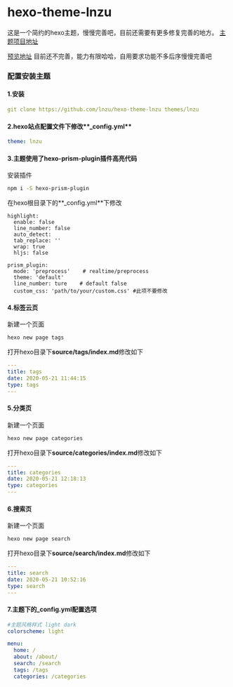 # hexo-theme-lnzu
这是一个简约的hexo主题，慢慢完善吧，目前还需要有更多修复完善的地方。
[主题项目地址](https://github.com/lnzu/hexo-theme-lnzu)


[预览地址](https://lnzu.github.io)
目前还不完善，能力有限哈哈，自用要求功能不多后序慢慢完善吧
### 配置安装主题

#### 1.安装
```yaml
git clone https://github.com/lnzu/hexo-theme-lnzu themes/lnzu
```

#### 2.hexo站点配置文件下修改**_config.yml**
```yaml
theme: lnzu
```

#### 3.主题使用了**hexo-prism-plugin**插件高亮代码
安装插件
```bash
npm i -S hexo-prism-plugin
```
在hexo根目录下的**_config.yml**下修改
```
highlight:
  enable: false
  line_number: false
  auto_detect: 
  tab_replace: ''
  wrap: true
  hljs: false

prism_plugin:
  mode: 'preprocess'    # realtime/preprocess
  theme: 'default'
  line_number: ture    # default false
  custom_css: 'path/to/your/custom.css' #此项不要修改
```

#### 4.标签云页
新建一个页面
```bash
hexo new page tags
```
打开hexo目录下**source/tags/index.md**修改如下
```yaml
---
title: tags
date: 2020-05-21 11:44:15
type: tags
---
```

#### 5.分类页
新建一个页面
```bash
hexo new page categories
```
打开hexo目录下**source/categories/index.md**修改如下
```yaml
---
title: categories
date: 2020-05-21 12:18:13
type: categories
---
```

#### 6.搜索页
新建一个页面
```bash
hexo new page search
```
打开hexo目录下**source/search/index.md**修改如下
```yaml
---
title: search
date: 2020-05-21 10:52:16
type: search
---
```

#### 7.主题下的_config.yml配置选项
```yaml
#主题风格样式 light dark
colorscheme: light

menu:
  home: /
  about: /about/
  search: /search
  tags: /tags
  categories: /categories
```







